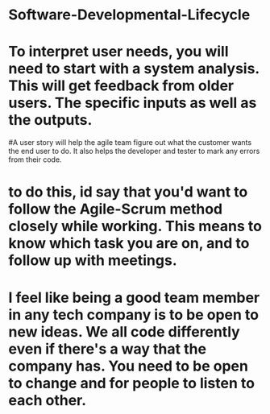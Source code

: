 # Software-Developmental-Lifecycle
# To interpret user needs, you will need to start with a system analysis. This will get feedback from older users. The specific inputs as well as the outputs.
#A user story will help the agile team figure out what the customer wants the end user to do. It also helps the developer and tester to mark any errors from their code.

# to do this, id say that you'd want to follow the Agile-Scrum method closely while working. This means to know which task you are on, and to follow up with meetings.

# I feel like being a good team member in any tech company is to be open to new ideas. We all code differently even if there's a way that the company has. You need to be open to change and for people to listen to each other. 
